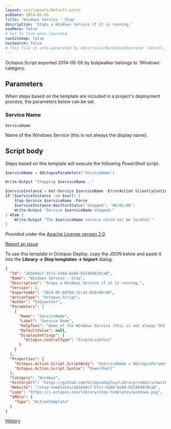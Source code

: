 ```yaml
---
layout: src/layouts/Default.astro
pubDate: 2014-05-05
title: 'Windows Service - Stop'
description: 'Stops a Windows Service if it is running.'
navMenu: false
# Set to true when launched
navSitemap: false
navSearch: false
# This file is auto-generated by docs/tools/MarkdownGenerator (detail.js)
---
```


Octopus.Script exported 2014-05-05 by bobjwalker belongs to 'Windows' category.

## Parameters

When steps based on the template are included in a project's deployment process, the parameters below can be set.


<div class="param">

### Service Name

`ServiceName`

Name of the Windows Service (this is not always the display name).

</div>
        

## Script body

Steps based on this template will execute the following *PowerShell* script.

```powershell
$serviceName = $OctopusParameters['ServiceName']Write-Output "Stopping $serviceName..."$serviceInstance = Get-Service $serviceName -ErrorAction SilentlyContinueif ($serviceInstance -ne $null) {    Stop-Service $serviceName -Force    $serviceInstance.WaitForStatus('Stopped', '00:01:00')    Write-Output "Service $serviceName stopped."} else {    Write-Output "The $serviceName service could not be located."}
```

Provided under the [Apache License version 2.0](https://github.com/OctopusDeploy/Library/blob/master/LICENSE.txt).

[Report an issue](https://github.com/OctopusDeploy/Library/issues/new?assignees=&labels=&projects=&template=bug-report.yml&title=Issue%20with%20Windows%20Service%20-%20Stop&step-template=Windows%20Service%20-%20Stop)

<div class="get-json">

To use this template in Octopus Deploy, copy the JSON below and paste it into the **Library → Step templates → Import** dialog.

```json
{
  "Id": "ab3eb4cf-5fc1-4168-be8d-02246d919ca8",
  "Name": "Windows Service - Stop",
  "Description": "Stops a Windows Service if it is running.",
  "Version": 2,
  "ExportedAt": "2014-05-05T04:13:42.618+00:00",
  "ActionType": "Octopus.Script",
  "Author": "bobjwalker",
  "Parameters": [
    {
      "Name": "ServiceName",
      "Label": "Service Name",
      "HelpText": "Name of the Windows Service (this is not always the display name).",
      "DefaultValue": null,
      "DisplaySettings": {
        "Octopus.ControlType": "SingleLineText"
      }
    }
  ],
  "Properties": {
    "Octopus.Action.Script.ScriptBody": "$serviceName = $OctopusParameters['ServiceName']\r\rWrite-Output \"Stopping $serviceName...\"\r\r$serviceInstance = Get-Service $serviceName -ErrorAction SilentlyContinue\rif ($serviceInstance -ne $null) {\r    Stop-Service $serviceName -Force\r    $serviceInstance.WaitForStatus('Stopped', '00:01:00')\r    Write-Output \"Service $serviceName stopped.\"\r} else {\r    Write-Output \"The $serviceName service could not be located.\"\r}\r",
    "Octopus.Action.Script.Syntax": "PowerShell"
  },
  "Category": "Windows",
  "HistoryUrl": "https://github.com/OctopusDeploy/Library/commits/master/step-templates//opt/buildagent/work/75443764cd38076d/step-templates/windows-service-stop.json",
  "Website": "/step-templates/ab3eb4cf-5fc1-4168-be8d-02246d919ca8",
  "Logo": "https://i.octopus.com/library/step-templates/windows.png",
  "$Meta": {
    "Type": "ActionTemplate"
  }
}
```

[History](https://github.com/OctopusDeploy/Library/commits/master/step-templates/https://github.com/OctopusDeploy/Library/commits/master/step-templates//opt/buildagent/work/75443764cd38076d/step-templates/windows-service-stop.json)

</div>

